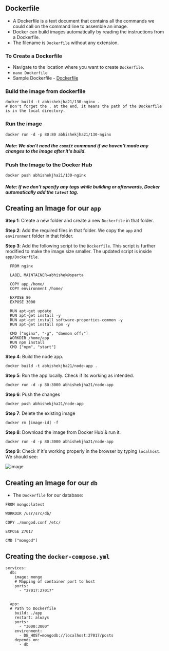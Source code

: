 ## Dockerfile

- A Dockerfile is a text document that contains all the commands we could call on the command line to assemble an image.
- Docker can build images automatically by reading the instructions from a Dockerfile.
- The filename is `Dockerfile` without any extension. 

### To Create a Dockerfile

- Navigate to the location where you want to create `Dockerfile`.
- `nano Dockerfile`
- Sample Dockerfile - [Dockerfile](ngnx/Dockerfile)

### Build the image from dockerfile
```
docker build -t abhishekjha21/130-nginx .
# Don't forget the . at the end, it means the path of the Dockerfile is in the local directory.
```

### Run the image
```
docker run -d -p 80:80 abhishekjha21/130-nginx
```

##### Note: We don't need the `commit` command if we haven't made any changes to the image after it's build.

### Push the Image to the Docker Hub
```
docker push abhishekjha21/130-nginx
```

##### Note: If we don't specify any tags while building or afterwards, Docker automatically add the `latest` tag.

## Creating an Image for our `app`

**Step 1**: Create a new folder and create a new `Dockerfile` in that folder.

**Step 2**: Add the required files in that folder. We copy the `app` and `environment` folder in that folder.

**Step 3**: Add the following script to the `Dockerfile`. This script is further modified to make the image size smaller. The updated script is inside `app/Dockerfile`.

```
  FROM nginx

  LABEL MAINTAINER=abhishek@sparta

  COPY app /home/
  COPY environment /home/

  EXPOSE 80
  EXPOSE 3000

  RUN apt-get update
  RUN apt-get install -y
  RUN apt-get install software-properties-common -y
  RUN apt-get install npm -y

  CMD ["nginx", "-g", "daemon off;"]
  WORKDIR /home/app
  RUN npm install
  CMD ["npm", "start"]
```
**Step 4**: Build the node app.
```
docker build -t abhishekjha21/node-app .
```
**Step 5**: Run the app locally. Check if its working as intended.
```
docker run -d -p 80:3000 abhishekjha21/node-app
```
**Step 6**: Push the changes
```
docker push abhishekjha21/node-app
```
**Step 7**: Delete the existing image
```
docker rm [image-id] -f
```
**Step 8**: Download the image from Docker Hub & run it.
```
docker run -d -p 80:3000 abhishekjha21/node-app
```
**Step 9**: Check if it's working properly in the browser by typing `localhost`. We should see:

![image](https://user-images.githubusercontent.com/110366380/203330491-23aae4e7-ea70-46af-af07-560045ff5aad.png)

## Creating an Image for our `db`

- The `Dockerfile` for our database:

```
FROM mongo:latest

WORKDIR /usr/src/db/

COPY ./mongod.conf /etc/

EXPOSE 27017

CMD ["mongod"]
```
## Creating the `docker-compose.yml`

```
services:
  db:
    image: mongo
    # Mapping of container port to host
    ports:
      - "27017:27017"


  app:
  # Path to Dockerfile
    build: ./app
    restart: always
    ports:
      - "3000:3000"
    environment:
      - DB_HOST=mongodb://localhost:27017/posts
    depends_on:
      - db
```
